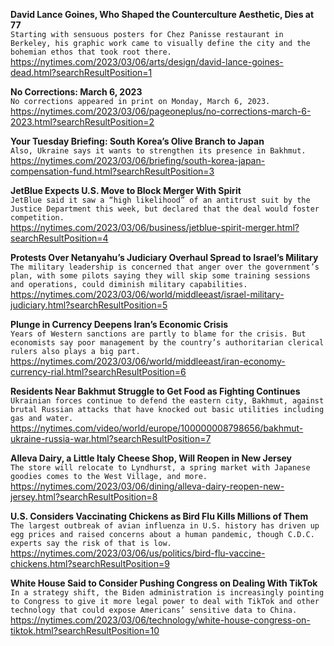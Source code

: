 **David Lance Goines, Who Shaped the Counterculture Aesthetic, Dies at 77**\
`Starting with sensuous posters for Chez Panisse restaurant in Berkeley, his graphic work came to visually define the city and the bohemian ethos that took root there.`\
https://nytimes.com/2023/03/06/arts/design/david-lance-goines-dead.html?searchResultPosition=1

**No Corrections: March 6, 2023**\
`No corrections appeared in print on Monday, March 6, 2023.`\
https://nytimes.com/2023/03/06/pageoneplus/no-corrections-march-6-2023.html?searchResultPosition=2

**Your Tuesday Briefing: South Korea’s Olive Branch to Japan**\
`Also, Ukraine says it wants to strengthen its presence in Bakhmut.`\
https://nytimes.com/2023/03/06/briefing/south-korea-japan-compensation-fund.html?searchResultPosition=3

**JetBlue Expects U.S. Move to Block Merger With Spirit**\
`JetBlue said it saw a “high likelihood” of an antitrust suit by the Justice Department this week, but declared that the deal would foster competition.`\
https://nytimes.com/2023/03/06/business/jetblue-spirit-merger.html?searchResultPosition=4

**Protests Over Netanyahu’s Judiciary Overhaul Spread to Israel’s Military**\
`The military leadership is concerned that anger over the government’s plan, with some pilots saying they will skip some training sessions and operations, could diminish military capabilities.`\
https://nytimes.com/2023/03/06/world/middleeast/israel-military-judiciary.html?searchResultPosition=5

**Plunge in Currency Deepens Iran’s Economic Crisis**\
`Years of Western sanctions are partly to blame for the crisis. But economists say poor management by the country’s authoritarian clerical rulers also plays a big part.`\
https://nytimes.com/2023/03/06/world/middleeast/iran-economy-currency-rial.html?searchResultPosition=6

**Residents Near Bakhmut Struggle to Get Food as Fighting Continues**\
`Ukrainian forces continue to defend the eastern city, Bakhmut, against brutal Russian attacks that have knocked out basic utilities including gas and water.`\
https://nytimes.com/video/world/europe/100000008798656/bakhmut-ukraine-russia-war.html?searchResultPosition=7

**Alleva Dairy, a Little Italy Cheese Shop, Will Reopen in New Jersey**\
`The store will relocate to Lyndhurst, a spring market with Japanese goodies comes to the West Village, and more.`\
https://nytimes.com/2023/03/06/dining/alleva-dairy-reopen-new-jersey.html?searchResultPosition=8

**U.S. Considers Vaccinating Chickens as Bird Flu Kills Millions of Them**\
`The largest outbreak of avian influenza in U.S. history has driven up egg prices and raised concerns about a human pandemic, though C.D.C. experts say the risk of that is low.`\
https://nytimes.com/2023/03/06/us/politics/bird-flu-vaccine-chickens.html?searchResultPosition=9

**White House Said to Consider Pushing Congress on Dealing With TikTok**\
`In a strategy shift, the Biden administration is increasingly pointing to Congress to give it more legal power to deal with TikTok and other technology that could expose Americans’ sensitive data to China.`\
https://nytimes.com/2023/03/06/technology/white-house-congress-on-tiktok.html?searchResultPosition=10

